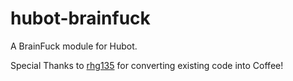 # hubot-brainfuck
A BrainFuck module for Hubot.


Special Thanks to [rhg135](https://github.com/rhg) for converting existing code into Coffee!

